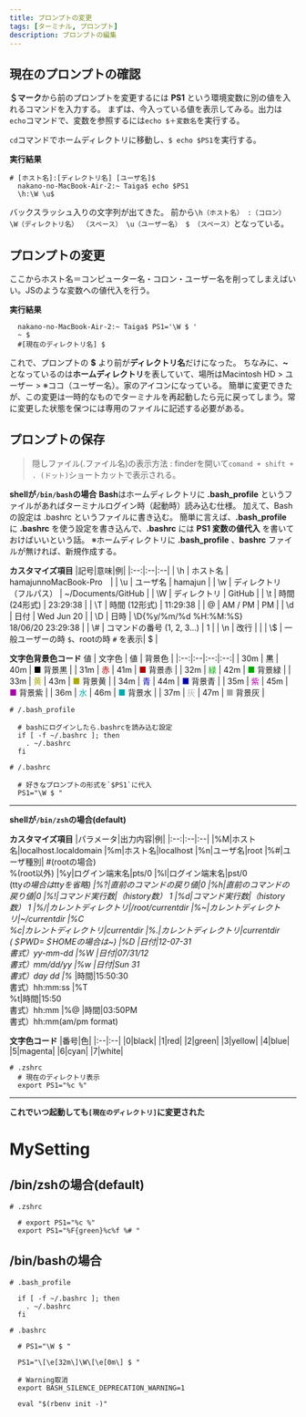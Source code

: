 ```yaml
---
title: プロンプトの変更
tags: [ターミナル, プロンプト]
description: プロンプトの編集
---
```


  ## 現在のプロンプトの確認
  **＄マーク**から前のプロンプトを変更するには **PS1** という環境変数に別の値を入れるコマンドを入力する。
  まずは、今入っている値を表示してみる。出力は `echo`コマンドで、変数を参照するには`echo $＋変数名`を実行する。

  `cd`コマンドでホームディレクトリに移動し、`$ echo $PS1`を実行する。

  **実行結果**
  ```shell
  # [ホスト名]:[ディレクトリ名] [ユーザ名]$
    nakano-no-MacBook-Air-2:~ Taiga$ echo $PS1
    \h:\W \u$
  ```
  バックスラッシュ入りの文字列が出てきた。
  前から`\h（ホスト名） :（コロン） \W（ディレクトリ名） （スペース） \u（ユーザー名） $ （スペース）`となっている。

  ## プロンプトの変更
  ここからホスト名＝コンピューター名・コロン・ユーザー名を削ってしまえばいい。JSのような変数への値代入を行う。

  **実行結果**
  ```shell
    nakano-no-MacBook-Air-2:~ Taiga$ PS1='\W $ '
    ~ $
    #[現在のディレクトリ名] $
  ```
  これで、プロンプトの **$** より前が**ディレクトリ名**だけになった。
  ちなみに、**~** となっているのは**ホームディレクトリ**を表していて、場所はMacintosh HD > ユーザー > ※ココ（ユーザー名）。家のアイコンになっている。
  簡単に変更できたが、この変更は一時的なものでターミナルを再起動したら元に戻ってしまう。常に変更した状態を保つには専用のファイルに記述する必要がある。

  ## プロンプトの保存
  > 隠しファイル(.ファイル名)の表示方法 : finderを開いて`comand + shift + . (ドット)`ショートカットで表示される。

  **shellが`/bin/bash`の場合**
    **Bash**はホームディレクトリに **.bash_profile** というファイルがあればターミナルログイン時（起動時）読み込む仕様。
    加えて、Bashの設定は .bashrc というファイルに書き込む。
    簡単に言えば、**.bash_profile** に **.bashrc** を使う設定を書き込んで、**.bashrc** には **PS1 変数の値代入** を書いておけばいいという話。
    ※ホームディレクトリに **.bash_profile** 、**bashrc** ファイルが無ければ、新規作成する。

  **カスタマイズ項目**
  |記号|意味|例|
  |:--:|:--|:--|
  | \h | ホスト名 | hamajunnoMacBook-Pro　|
  | \u | ユーザ名 | hamajun |
  | \w | ディレクトリ（フルパス） | ~/Documents/GitHub |
  | \W | ディレクトリ | GitHub |
  | \t | 時間 (24形式) | 23:29:38 |
  | \T | 時間 (12形式) | 11:29:38 |
  | \@ | AM / PM | PM |
  | \d | 日付 | Wed Jun 20 |
  | \D | 日時 | \D{%y/%m/%d %H:%M:%S}<br/>18/06/20 23:29:38 |
  | \\# | コマンドの番号 (1, 2, 3...) | 1 |
  | \n | 改行 | |
  | \\\$ | 一般ユーザーの時 `$`、rootの時 `#` を表示| $ |

  **文字色背景色コード**
   値 | 文字色 | 値 | 背景色 |
  |:--:|:--|:--:|:--:|
  | 30m | <font color="#000000">黒</font> | 40m | <font color="#000000">■ </font>背景黒 |
  | 31m | <font color="#AA0000">赤</font> | 41m | <font color="#AA0000">■ </font>背景赤 |
  | 32m | <font color="#00AA00">緑</font> | 42m | <font color="#00AA00">■ </font>背景緑 |
  | 33m | <font color="#AAAA00">黄</font> | 43m | <font color="#AAAA00">■ </font>背景黄 |
  | 34m | <font color="#0000AA">青</font> | 44m | <font color="#0000AA">■ </font>背景青 |
  | 35m | <font color="#AA00AA">紫</font> | 45m | <font color="#AA00AA">■ </font>背景紫 |
  | 36m | <font color="#00AAAA">水</font> | 46m | <font color="#00AAAA">■ </font>背景水 |
  | 37m | <font color="#AAAAAA">灰</font> | 47m | <font color="#AAAAAA">■ </font>背景灰 |


  ```shell
  # /.bash_profile

    # bashにログインしたら.bashrcを読み込む設定
    if [ -f ~/.bashrc ]; then
      . ~/.bashrc
    fi
  ```

  ``` shell
  # /.bashrc

    # 好きなプロンプトの形式を`$PS1`に代入
    PS1="\W $ "
  ```

---

  **shellが`/bin/zsh`の場合(default)**

   **カスタマイズ項目**
  |パラメータ|出力内容|例|
  |:--:|:--|:--|
  |%M|ホスト名|localhost.localdomain
  |%m|ホスト名|localhost
  |%n|ユーザ名|root
  |%#|ユーザ種別| #(rootの場合)<br>%(root以外)
  |%y|ログイン端末名|pts/0
  |%l|ログイン端末名|pst/0<br>(tty*の場合はttyを省略)
  |%?|直前のコマンドの戻り値|0
  |%h|直前のコマンドの戻り値|0
  |%!|コマンド実行数|（history数）	1
  |%d|コマンド実行数|（history数）	1
  |%/|カレントディレクトリ|/root/currentdir
  |%~|カレントディレクトリ|~/currentdir
  |%C<br>%c|カレントディレクトリ|currentdir
  |%.|カレントディレクトリ|currentdir<br>(＄PWD=＄HOMEの場合は~)
  |%D	|日付|12-07-31<br>書式）yy-mm-dd
  |%W	|日付|07/31/12<br>書式）mm/dd/yy
  |%w	|日付|Sun 31<br>書式）day dd
  |%*	|時間|15:50:30<br>書式）hh:mm:ss
  |%T<br>%t|時間|15:50<br>書式）hh:mm
  |%@	|時間|03:50PM<br>書式）hh:mm(am/pm format)

  **文字色コード**
  |番号|色|
  |:--|:--|
  |0|black|
  |1|red|
  |2|green|
  |3|yellow|
  |4|blue|
  |5|magenta|
  |6|cyan|
  |7|white|


  ```shell
  # .zshrc
    # 現在のディレクトリ表示
    export PS1="%c %"
  ```

---

**これでいつ起動しても`[現在のディレクトリ]`に変更された**

# MySetting
## /bin/zshの場合(default)

  ```shell
  # .zshrc

    # export PS1="%c %"
    export PS1="%F{green}%c%f %# "
  ```

## /bin/bashの場合

```shell
# .bash_profile

  if [ -f ~/.bashrc ]; then
    . ~/.bashrc
  fi
```

  ``` shell
  # .bashrc

    # PS1="\W $ "

    PS1="\[\e[32m\]\W\[\e[0m\] $ "

    # Warning取消
    export BASH_SILENCE_DEPRECATION_WARNING=1

    eval "$(rbenv init -)"
  ```
